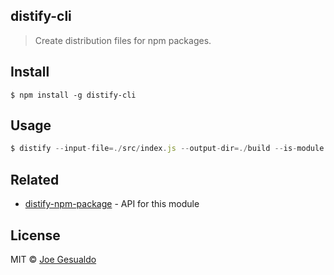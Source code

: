 ## distify-cli
> Create distribution files for npm packages.

## Install
```
$ npm install -g distify-cli
```

## Usage
```javascript
$ distify --input-file=./src/index.js --output-dir=./build --is-module --is-node
```

## Related
- [distify-npm-package](https://github.com/joegesualdo/distify-npm-package) - API for this module

## License
MIT © [Joe Gesualdo]()
